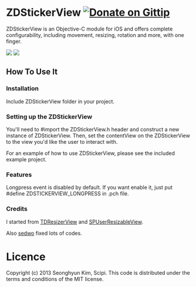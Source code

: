 # ZDStickerView [![Donate on Gittip](http://badgr.co/gittip/zedoul.png)](https://www.gittip.com/zedoul/)

ZDStickerView is an Objective-C module for iOS and offers complete configurability, including movement, resizing, rotation and more, with one finger.

[![](https://github.com/zedoul/ZDStickerView/blob/develop/SCREENSHOT.png?raw=true)](https://github.com/zedoul/ZDStickerView/blob/develop/SCREENSHOT.png?raw=true)
[![](http://code4app.qiniudn.com/photo/51da3bcb6803faab15000001_11.gif)](http://code4app.qiniudn.com/photo/51da3bcb6803faab15000001_11.gif)

How To Use It
-------------

### Installation

Include ZDStickerView folder in your project.

### Setting up the ZDStickerView 

You'll need to #import the ZDStickerView.h header and construct a new instance of ZDStickerView. Then, set the contentView on the ZDStickerView to the view you'd like the user to interact with.

For an example of how to use ZDStickerView, please see the included example project.

### Features
Longpress event is disabled by default. If you want enable it, just put #define ZDSTICKERVIEW_LONGPRESS in .pch file.

### Credits

I started from [TDResizerView](https://github.com/Thavasidurai/TDResizerView) and [SPUserResizableView](https://github.com/spoletto/SPUserResizableView).

Also [sedwo](https://github.com/sedwo/ZDStickerView) fixed lots of codes. 

Licence
========
Copyright (c) 2013 Seonghyun Kim, Scipi.
This code is distributed under the terms and conditions of the MIT license.
